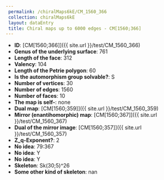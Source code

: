 ```yaml
--- 
 permalink: /chiralMaps6kE/CM_1560_366 
 collection: chiralMaps6kE
 layout: dataEntry
 title: Chiral maps up to 6000 edges - CM[1560;366]
---
```


- **ID**: [CM[1560;366]]({{ site.url }}/test/CM_1560_366)
- **Genus of the underlying surface**: 761
- **Length of the face**: 312
- **Valency**: 104
- **Length of the Petrie polygon**: 60
- **Is the automorphism group solvable?**: S
- **Number of vertices**: 30
- **Number of edges**: 1560
- **Number of faces**: 10
- **The map is self-**: none
- **Dual map**: [CM[1560;359]]({{ site.url }}/test/CM_1560_359)
- **Mirror (enantihomorphic) map**: [CM[1560;367]]({{ site.url }}/test/CM_1560_367)
- **Dual of the mirror image**: [CM[1560;357]]({{ site.url }}/test/CM_1560_357)
- **Z_q-Exponent?**: 2
- **No idea**:  79:367
- **No idea**: Y
- **No idea**: Y
- **Skeleton**: Sk(30;5)^26
- **Some other kind of skeleton**: nan
